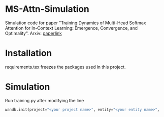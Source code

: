 # MS-Attn-Simulation
Simulation code for paper "Training Dynamics of Multi-Head Softmax Attention for In-Context Learning: Emergence, Convergence, and Optimality". Arxiv: [paperlink](https://arxiv.org/abs/2402.19442)

# Installation
requirements.tex freezes the packages used in this project. 

# Simulation
Run training.py after modifying the line 
```python
wandb.init(project="<your project name>", entity="<your entity name>", config=hparams_dict)"
```